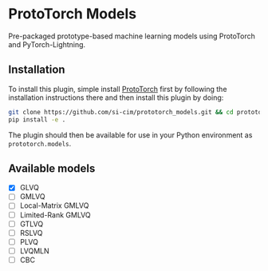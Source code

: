 # ProtoTorch Models

Pre-packaged prototype-based machine learning models using ProtoTorch and
PyTorch-Lightning.

## Installation

To install this plugin, simple install
[ProtoTorch](https://github.com/si-cim/prototorch) first by following the
installation instructions there and then install this plugin by doing:

```sh
git clone https://github.com/si-cim/prototorch_models.git && cd prototorch_models
pip install -e .
```

The plugin should then be available for use in your Python environment as
`prototorch.models`.

## Available models

- [X] GLVQ
- [ ] GMLVQ
- [ ] Local-Matrix GMLVQ
- [ ] Limited-Rank GMLVQ
- [ ] GTLVQ
- [ ] RSLVQ
- [ ] PLVQ
- [ ] LVQMLN
- [ ] CBC
